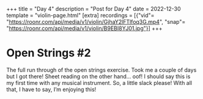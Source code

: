 +++
title = "Day 4"
description = "Post for Day 4"
date = 2022-12-30
template = "violin-page.html"
[extra]
recordings = [{"vid"= "https://roonr.com/api/media/v1/violin/GjhaY2lFTlfoq3G.mp4", "snap"= "https://roonr.com/api/media/v1/violin/B9EBI8YJ01.jpg"}]
+++

# Open Strings #2
The full run through of the open strings exercise. Took me a couple of days but I got there! Sheet reading on the other hand... oof! I should say this is my first time with any musical instrument. So, a little slack please! With all that, I have to say, I’m enjoying this!